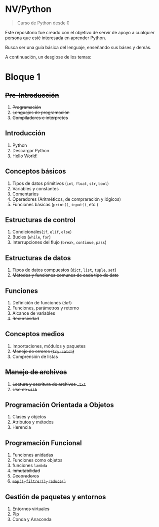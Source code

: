 # NV/Python
> Curso de Python desde 0

Este repositorio fue creado con el objetivo de servir de apoyo a cualquier persona que esté interesada en aprender Python.

Busca ser una guía básica del lenguaje, enseñando sus báses y demás.

A continuación, un desglose de los temas:

# Bloque 1

## ~~Pre-Introducción~~
1. ~~Programación~~
2. ~~Lenguajes de programación~~
3. ~~Compiladores e intérpretes~~

## Introducción

1. Python
2. Descargar Python
3. Hello World!

## Conceptos básicos 
1. Tipos de datos primitivos (`int`, `float`, `str`, `bool`)
2. Variables y constantes 
3. Comentarios
4. Operadores (Aritméticos, de compraración y lógicos)
5. Funciones básicas (`print()`, `input()`, etc.) 

## Estructuras de control
1. Condicionales(`if`, `elif`, `else`)
2. Bucles (`while`, `for`)
3. Interrupciones del flujo (`break`, `continue`, `pass`) 

## Estructuras de datos
1. Tipos de datos compuestos (`dict`, `list`, `tuple`, `set`)
2. ~~Métodos y funciones comunes de cada tipo de dato~~ 

## Funciones 
1. Definición de funciones (`def`)
2. Funciones, parámetros y retorno
3. Alcance de variables
4. ~~Recursividad~~

## Conceptos medios
1.  Importaciones, módulos y paquetes
2.  ~~Manejo de errores (`try-catch`)~~
3.  Comprensión de listas

## ~~Manejo de archivos~~
1. ~~Lectura y escritura de archivos `.txt`~~
2. ~~Uso de `with`~~

## Programación Orientada a Objetos 
1. Clases y objetos
2. Atributos y métodos
3. Herencia 

## Programación Funcional 
1. Funciones anidadas
2. Funciones como objetos
3. funciones `lambda`
4. ~~Inmutabilidad~~
5. ~~Decoradores~~
6. ~~`map()`, `filtrer()`, `reduce()`~~

## Gestión de paquetes y entornos
1. ~~Entornos virtuales~~
2. Pip 
3. Conda y Anaconda  